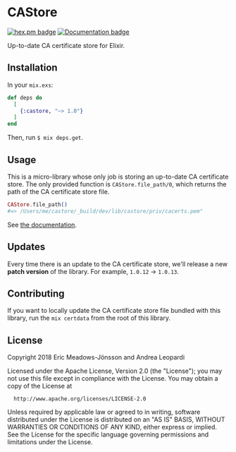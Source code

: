 # CAStore

[![hex.pm badge](https://img.shields.io/badge/Package%20on%20hex.pm-informational)](https://hex.pm/packages/castore)
[![Documentation badge](https://img.shields.io/badge/Documentation-ff69b4)](https://hexdocs.pm/castore)

Up-to-date CA certificate store for Elixir.

## Installation

In your `mix.exs`:

```elixir
def deps do
  [
    {:castore, "~> 1.0"}
  ]
end
```

Then, run `$ mix deps.get`.

## Usage

This is a micro-library whose only job is storing an up-to-date CA certificate store. The only provided function is `CAStore.file_path/0`, which returns the path of the CA certificate store file.

```elixir
CAStore.file_path()
#=> /Users/me/castore/_build/dev/lib/castore/priv/cacerts.pem"
```

See [the documentation](https://hexdocs.pm/castore).

## Updates

Every time there is an update to the CA certificate store, we'll release a new **patch version** of the library. For example, `1.0.12` → `1.0.13`.

## Contributing

If you want to locally update the CA certificate store file bundled with this library, run the `mix certdata` from the root of this library.

## License

Copyright 2018 Eric Meadows-Jönsson and Andrea Leopardi

  Licensed under the Apache License, Version 2.0 (the "License");
  you may not use this file except in compliance with the License.
  You may obtain a copy of the License at

      http://www.apache.org/licenses/LICENSE-2.0

  Unless required by applicable law or agreed to in writing, software
  distributed under the License is distributed on an "AS IS" BASIS,
  WITHOUT WARRANTIES OR CONDITIONS OF ANY KIND, either express or implied.
  See the License for the specific language governing permissions and
  limitations under the License.

